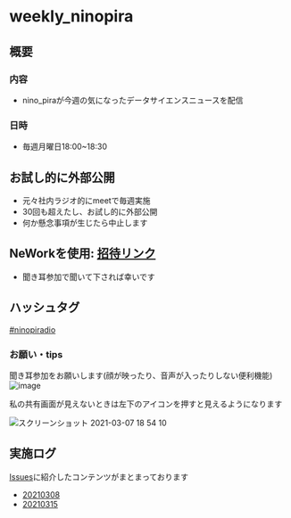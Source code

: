 # weekly_ninopira

## 概要

### 内容
- nino_piraが今週の気になったデータサイエンスニュースを配信

### 日時
- 毎週月曜日18:00~18:30


## お試し的に外部公開
- 元々社内ラジオ的にmeetで毎週実施
- 30回も超えたし、お試し的に外部公開
- 何か懸念事項が生じたら中止します

## NeWorkを使用: [招待リンク](https://nework.app/invitations/01F05ZS95R5D34SVK2RPVWSKV2)

- 聞き耳参加で聞いて下されば幸いです

## ハッシュタグ
[#ninopiradio](https://twitter.com/hashtag/ninopiradio?src=hashtag_click)

###  お願い・tips

聞き耳参加をお願いします(顔が映ったり、音声が入ったりしない便利機能)
![image](https://user-images.githubusercontent.com/17809221/110235984-aa011c00-7f76-11eb-8729-a75b51b51b50.png)

私の共有画面が見えないときは左下のアイコンを押すと見えるようになります

![スクリーンショット 2021-03-07 18 54 10](https://user-images.githubusercontent.com/17809221/110236015-e6cd1300-7f76-11eb-9955-229509cad3cf.png)




## 実施ログ

[Issues](https://github.com/ninopira/weekly_ninopira/issues)に紹介したコンテンツがまとまっております

- [20210308](https://github.com/ninopira/weekly_ninopira/issues/1)
- [20210315](https://github.com/ninopira/weekly_ninopira/issues/2)

